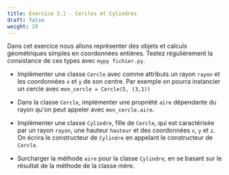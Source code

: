 ```yaml
---
title: Exercice 3.1 - Cercles et Cylindres
draft: false
weight: 20
---
```


Dans cet exercice nous allons représenter des objets et calculs géométriques simples en coordonnées entières. Testez régulièrement la consistance de ces types avec `mypy fichier.py`.

- Implémenter une classe `Cercle` avec comme attributs un rayon `rayon` et les coordonnées `x` et `y` de son centre. Par exemple on pourra instancier un cercle avec `mon_cercle = Cercle(5, (3,1))`

- Dans la classe `Cercle`, implémenter une propriété `aire` dépendante du rayon qu'on peut appeler avec `mon_cercle.aire`.

- Implémenter une classe `Cylindre`, fille de `Cercle`, qui est caractérisée par un rayon `rayon`, une hauteur `hauteur` et des coordonnées `x`, `y` et `z`. On écrira le constructeur de `Cylindre` en appelant le constructeur de `Cercle`.

- Surcharger la méthode `aire` pour la classe `Cylindre`, en se basant sur le résultat de la méthode de la classe mère.
